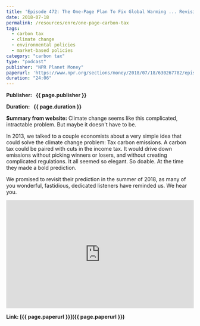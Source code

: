 ```yaml
---
title: 'Episode 472: The One-Page Plan To Fix Global Warming ... Revisited'
date: 2018-07-18
permalink: /resources/enre/one-page-carbon-tax
tags:
  - carbon tax
  - climate change
  - environmental policies
  - market-based policies
category: "carbon tax"
type: "podcast"
publisher: "NPR Planet Money"
paperurl: 'https://www.npr.org/sections/money/2018/07/18/630267782/episode-472-the-one-page-plan-to-fix-global-warming-revisited'
duration: "24:06"
---
```



**<span class="bold-podcast">Publisher: </span>&nbsp;<span class="text-podcast"> {{ page.publisher }}</span>**

**<span class="bold-podcast">Duration: </span>&nbsp;<span class="text-podcast"> {{ page.duration }}</span>**

**<span class="bold-podcast">Summary from website:</span>**
Climate change seems like this complicated, intractable problem. But maybe it doesn't have to be.

In 2013, we talked to a couple economists about a very simple idea that could solve the climate change problem: Tax carbon emissions. A carbon tax could be paired with cuts in the income tax. It would drive down emissions without picking winners or losers, and without creating complicated regulations. It all seemed so elegant. So doable. At the time they made a bold prediction.

We promised to revisit their prediction in the summer of 2018, as many of you wonderful, fastidious, dedicated listeners have reminded us. We hear you.

<iframe src="https://www.npr.org/player/embed/630266145/630281428" width="100%" height="290" frameborder="0" scrolling="no" title="NPR embedded audio player"></iframe>

**<span class="small-podcast">Link:</span>&nbsp;<span class="links-podcast">[{{ page.paperurl }}]({{ page.paperurl }})</span>**
